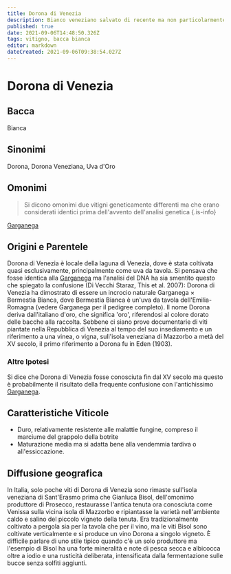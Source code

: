 ```yaml
---
title: Dorona di Venezia
description: Bianco veneziano salvato di recente ma non particolarmente antico.
published: true
date: 2021-09-06T14:48:50.326Z
tags: vitigno, bacca bianca
editor: markdown
dateCreated: 2021-09-06T09:38:54.027Z
---
```


# Dorona di Venezia

## Bacca
Bianca

## Sinonimi
Dorona, Dorona Veneziana, Uva d'Oro

## Omonimi
> Si dicono omonimi due vitigni geneticamente differenti ma che erano considerati identici prima dell'avvento dell'analisi genetica
{.is-info}


[Garganega](/vitigni/Italia/bacca-bianca/garganega)


## Origini e Parentele

Dorona di Venezia è locale della laguna di Venezia, dove è stata coltivata quasi esclusivamente, principalmente come uva da tavola. Si pensava che fosse identica alla [Garganega](/vitigni/Italia/bacca-bianca/garganega) ma l'analisi del DNA ha sia smentito questo che spiegato la confusione (Di Vecchi Staraz, This et al. 2007): Dorona di Venezia ha dimostrato di essere un incrocio naturale Garganega × Bermestia Bianca, dove Bermestia Bianca è un'uva da tavola dell'Emilia-Romagna (vedere Garganega per il pedigree completo). Il nome Dorona deriva dall'italiano d'oro, che significa 'oro', riferendosi al colore dorato delle bacche alla raccolta. Sebbene ci siano prove documentarie di viti piantate nella Repubblica di Venezia al tempo del suo insediamento e un riferimento a una vinea, o vigna, sull'isola veneziana di Mazzorbo a metà del XV secolo, il primo riferimento a Dorona fu in Eden (1903).

### Altre Ipotesi

Si dice che Dorona di Venezia fosse conosciuta fin dal XV secolo ma questo è probabilmente il risultato della frequente confusione con l'antichissimo [Garganega](/vitigni/Italia/bacca-bianca/garganega).

## Caratteristiche Viticole

- Duro, relativamente resistente alle malattie fungine, compreso il marciume del grappolo della botrite
- Maturazione media ma si adatta bene alla vendemmia tardiva o all'essiccazione.

## Diffusione geografica

In Italia, solo poche viti di Dorona di Venezia sono rimaste sull'isola veneziana di Sant'Erasmo prima che Gianluca Bisol, dell'omonimo produttore di Prosecco, restaurasse l'antica tenuta ora conosciuta come Venissa sulla vicina isola di Mazzorbo e ripiantasse la varietà nell'ambiente caldo e salino del piccolo vigneto della tenuta. Era tradizionalmente coltivato a pergola sia per la tavola che per il vino, ma le viti Bisol sono coltivate verticalmente e si produce un vino Dorona a singolo vigneto. È difficile parlare di uno stile tipico quando c'è un solo produttore ma l'esempio di Bisol ha una forte mineralità e note di pesca secca e albicocca oltre a iodio e una rusticità deliberata, intensificata dalla fermentazione sulle bucce senza solfiti aggiunti.